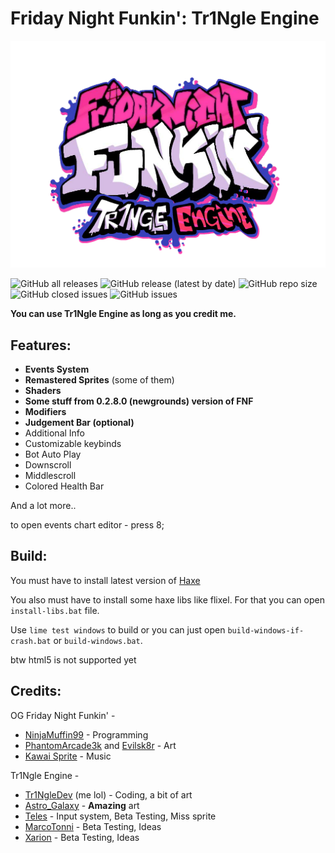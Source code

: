 # Friday Night Funkin': Tr1Ngle Engine
![](assets/preload/images/Logo_TE_x_FNF.png)

![GitHub all releases](https://img.shields.io/github/downloads/Tr1NgleDev/Tr1Ngle-Engine/total?style=flat-square) ![GitHub release (latest by date)](https://img.shields.io/github/v/release/Tr1NgleDev/Tr1Ngle-Engine?label=version&style=flat-square) ![GitHub repo size](https://img.shields.io/github/repo-size/Tr1NgleDev/Tr1Ngle-Engine?style=flat-square) ![GitHub closed issues](https://img.shields.io/github/issues-closed/Tr1NgleDev/Tr1Ngle-Engine?style=flat-square) ![GitHub issues](https://img.shields.io/github/issues/Tr1NgleDev/Tr1Ngle-Engine?style=flat-square)

**You can use Tr1Ngle Engine as long as you credit me.**

## Features:
- **Events System**
- **Remastered Sprites** (some of them)
- **Shaders**
- **Some stuff from 0.2.8.0 (newgrounds) version of FNF**
- **Modifiers**
- **Judgement Bar (optional)**
- Additional Info
- Customizable keybinds
- Bot Auto Play
- Downscroll
- Middlescroll
- Colored Health Bar

And a lot more..


to open events chart editor - press 8;

## Build:
You must have to install latest version of [Haxe](http://haxe.org/download/ "Haxe")

You also must have to install some haxe libs like flixel. For that you can open `install-libs.bat` file.

Use `lime test windows` to build or you can just open `build-windows-if-crash.bat` or `build-windows.bat`.

btw html5 is not supported yet

## Credits:
OG Friday Night Funkin' -
-   [NinjaMuffin99](http://github.com/ninjamuffin99 "NinjaMuffin99") - Programming
-   [PhantomArcade3k](https://twitter.com/phantomarcade3k "PhantomArcade3k") and [Evilsk8r](https://twitter.com/evilsk8r "Evilsk8r") - Art
-   [Kawai Sprite](https://twitter.com/kawaisprite "Kawai Sprite") - Music

Tr1Ngle Engine -
-   [Tr1NgleDev](https://gamebanana.com/members/1845547 "Tr1NgleDev") (me lol) - Coding, a bit of art
-   [Astro_Galaxy](https://gamebanana.com/members/1848784 "Astro_Galaxy") - **Amazing** art
-   [Teles](https://gamebanana.com/members/1894648 "Teles") - Input system, Beta Testing, Miss sprite
-   [MarcoTonni](https://gamebanana.com/members/1858469 "MarcoTonni") - Beta Testing, Ideas
-   [Xarion](https://gamebanana.com/members/1877714 "Xarion") - Beta Testing, Ideas